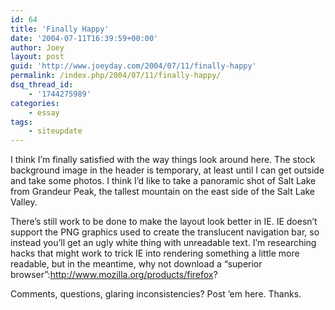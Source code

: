 ```yaml
---
id: 64
title: 'Finally Happy'
date: '2004-07-11T16:39:59+00:00'
author: Joey
layout: post
guid: 'http://www.joeyday.com/2004/07/11/finally-happy'
permalink: /index.php/2004/07/11/finally-happy/
dsq_thread_id:
    - '1744275989'
categories:
    - essay
tags:
    - siteupdate
---
```


I think I’m finally satisfied with the way things look around here. The stock background image in the header is temporary, at least until I can get outside and take some photos. I think I’d like to take a panoramic shot of Salt Lake from Grandeur Peak, the tallest mountain on the east side of the Salt Lake Valley.

There’s still work to be done to make the layout look better in IE. IE doesn’t support the PNG graphics used to create the translucent navigation bar, so instead you’ll get an ugly white thing with unreadable text. I’m researching hacks that might work to trick IE into rendering something a little more readable, but in the meantime, why not download a “superior browser”:http://www.mozilla.org/products/firefox?

Comments, questions, glaring inconsistencies? Post ’em here. Thanks.